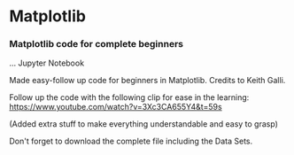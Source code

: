 # Matplotlib
### Matplotlib code for complete beginners 
... Jupyter Notebook


Made easy-follow up code for beginners in Matplotlib. Credits to Keith Galli.

Follow up the code with the following clip for ease in the learning: https://www.youtube.com/watch?v=3Xc3CA655Y4&t=59s

(Added extra stuff to make everything understandable and easy to grasp)

Don't forget to download the complete file including the Data Sets.
